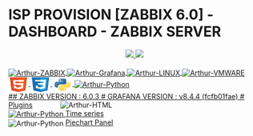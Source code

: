 # ISP PROVISION [ZABBIX 6.0] - DASHBOARD - ZABBIX SERVER

<div align="center">
  <a href="https://github.com/ispprovision">
  <img height="180em" src="https://github-readme-stats.vercel.app/api?username=ispprovision&show_icons=true&theme=dracula&include_all_commits=true&count_private=true"/>
  <img height="180em" src="https://github-readme-stats.vercel.app/api/top-langs/?username=ispprovision&layout=compact&langs_count=7&theme=dracula"/>
</div>
<div style="display: inline_block"><br>
  <img align="center" alt="Arthur-ZABBIX" height="" width="" src="https://www.vectorlogo.zone/logos/zabbix/zabbix-ar21.svg">
  <img align="center" alt="Arthur-Grafana" height="" width="" src="https://www.vectorlogo.zone/logos/grafana/grafana-ar21.svg">
  <img align="center" alt="Arthur-LINUX" height="" width="" src="https://www.vectorlogo.zone/logos/linux/linux-ar21.svg">
  <img align="center" alt="Arthur-VMWARE" height="" width="70" src="https://upload.wikimedia.org/wikipedia/commons/1/11/VMware_logo.svg">
  <img align="center" alt="Arthur-HTML" height="30" width="40" src="https://raw.githubusercontent.com/devicons/devicon/master/icons/html5/html5-original.svg">
  <img align="center" alt="Arthur-CSS" height="30" width="40" src="https://raw.githubusercontent.com/devicons/devicon/master/icons/css3/css3-original.svg">
  <img align="center" alt="Arthur-Python" height="30" width="40" src="https://raw.githubusercontent.com/devicons/devicon/master/icons/python/python-original.svg">
  <img align="center" alt="Arthur-Python" height="50" width="70" src="https://www.vectorlogo.zone/logos/mysql/mysql-ar21.svg">
  </div>
    ##
  ZABBIX VERSION : 6.0.3
<img align="right" alt="Arthur-HTML" height="" width="400" src="http://45.161.152.56/wp-content/uploads/2022/04/plugin_logos-768x365.png">
  #
GRAFANA VERSION : v8.4.4 (fcfb01fae)
  # Plugins
   <br />
   <img align="center" alt="Arthur-Python" height="" width="30" src="https://grafana.com/api/plugins/singlestat/logos/small">
   <a href="https://grafana.com/docs/grafana/latest/visualizations/time-series/">Time series</a>
   <br />
   <img align="center" alt="Arthur-Python" height="" width="20" src="https://grafana.com/api/plugins/grafana-piechart-panel/logos/small">
   <a href="https://grafana.com/docs/grafana/latest/visualizations/time-series/">Piechart Panel</a>
  

